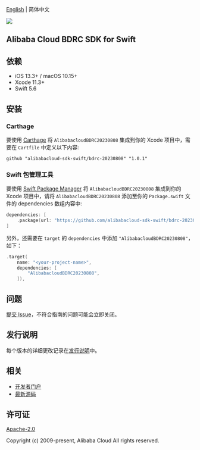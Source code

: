 [English](README.md) | 简体中文

![](https://aliyunsdk-pages.alicdn.com/icons/AlibabaCloud.svg)

## Alibaba Cloud BDRC SDK for Swift

## 依赖

- iOS 13.3+ / macOS 10.15+
- Xcode 11.3+
- Swift 5.6

## 安装

### Carthage

要使用 [Carthage](https://github.com/Carthage/Carthage) 将 `AlibabacloudBDRC20230808` 集成到你的 Xcode 项目中，需要在 `Cartfile` 中定义以下内容:

```ogdl
github "alibabacloud-sdk-swift/bdrc-20230808" "1.0.1"
```

### Swift 包管理工具

要使用 [Swift Package Manager](https://swift.org/package-manager/) 将 `AlibabacloudBDRC20230808` 集成到你的 Xcode 项目中，请将 `AlibabacloudBDRC20230808` 添加至你的 `Package.swift` 文件的 dependencies 数组内容中:

```swift
dependencies: [
    .package(url: "https://github.com/alibabacloud-sdk-swift/bdrc-20230808.git", from: "1.0.1")
]
```

另外，还需要在 `target` 的 `dependencies` 中添加 `"AlibabacloudBDRC20230808"`，如下：

```swift
.target(
    name: "<your-project-name>",
    dependencies: [
        "AlibabacloudBDRC20230808",
    ]),
```

## 问题

[提交 Issue](https://github.com/alibabacloud-sdk-swift/bdrc-20230808/issues/new)，不符合指南的问题可能会立即关闭。

## 发行说明

每个版本的详细更改记录在[发行说明](./ChangeLog.txt)中。

## 相关

* [开发者门户](https://next.api.aliyun.com/home)
* [最新源码](https://github.com/alibabacloud-sdk-swift/bdrc-20230808)

## 许可证

[Apache-2.0](http://www.apache.org/licenses/LICENSE-2.0)

Copyright (c) 2009-present, Alibaba Cloud All rights reserved.
